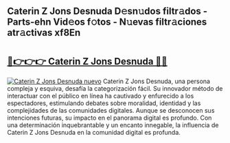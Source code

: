 ## Caterin Z Jons Desnuda D𝚎sn𝚞dos filtr𝚊dos - Parts-ehn Vid𝚎os f𝚘tos - N𝚞evas filtr𝚊ciones atr𝚊ctivas xf8En

# <h2><a href="http://mbboil0.tromn.icu/?c=Caterin+Z+Jons+Desnuda">🔗👉👉👉 Caterin Z Jons Desnuda 🔗🔗</a></h2>

[![Caterin Z Jons Desnuda nuevo](https://i.imgur.com/pEAQMta.gif)](http://mbboil0.tromn.icu/?c=Caterin+Z+Jons+Desnuda)
Caterin Z Jons Desnuda, una persona compleja y esquiva, desafía la categorización fácil. Su innovador método de interactuar con el público en línea ha cautivado y enfurecido a los espectadores, estimulando debates sobre moralidad, identidad y las complejidades de las comunidades digitales. Aunque se desconocen sus intenciones futuras, su impacto en el panorama digital es profundo. Con una determinación inquebrantable y un encanto innegable, la influencia de Caterin Z Jons Desnuda en la comunidad digital es profunda.
